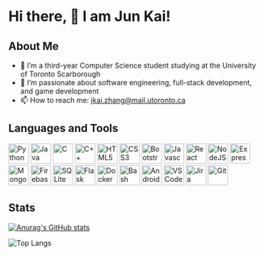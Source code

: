# Hi there, 👋 I am Jun Kai!

## About Me
- 🏫 I’m a third-year Computer Science student studying at the University of Toronto Scarborough
- 🌱 I’m passionate about software engineering, full-stack development, and game development
- 📫 How to reach me: jkai.zhang@mail.utoronto.ca

## Languages and Tools
<div>
  <img alt="Python" width="40" height="40" src="https://cdn.jsdelivr.net/gh/devicons/devicon@latest/icons/python/python-original-wordmark.svg" />
  <img alt="Java" width="40" height="40" src="https://cdn.jsdelivr.net/gh/devicons/devicon@latest/icons/java/java-original.svg" />
  <img alt="C" width="40" height="40" src="https://cdn.jsdelivr.net/gh/devicons/devicon@latest/icons/c/c-original.svg" />
  <img alt="C++" width="40" height="40" src="https://cdn.jsdelivr.net/gh/devicons/devicon@latest/icons/cplusplus/cplusplus-original.svg" />
  <img alt="HTML5" width="40" height="40" src="https://cdn.jsdelivr.net/gh/devicons/devicon@latest/icons/html5/html5-original.svg" />
  <img alt="CSS3" width="40" height="40" src="https://cdn.jsdelivr.net/gh/devicons/devicon@latest/icons/css3/css3-original.svg" />
  <img alt="Bootstrap" width="40" height="40" src="https://cdn.jsdelivr.net/gh/devicons/devicon@latest/icons/bootstrap/bootstrap-original.svg" />
  <img alt="Javascript" width="40" height="40" src="https://cdn.jsdelivr.net/gh/devicons/devicon@latest/icons/javascript/javascript-original.svg" />
  <img alt="React" width="40" height="40" src="https://cdn.jsdelivr.net/gh/devicons/devicon@latest/icons/react/react-original.svg" />
  <img alt="NodeJS" width="40" height="40" src="https://cdn.jsdelivr.net/gh/devicons/devicon@latest/icons/nodejs/nodejs-original.svg" />
  <img alt="Express" width="40" height="40" src="https://cdn.jsdelivr.net/gh/devicons/devicon@latest/icons/express/express-original.svg" />
  <img alt="MongoDB" width="40" height="40" src="https://cdn.jsdelivr.net/gh/devicons/devicon@latest/icons/mongodb/mongodb-original.svg" />
  <img alt="Firebase" width="40" height="40" src="https://cdn.jsdelivr.net/gh/devicons/devicon@latest/icons/firebase/firebase-original.svg" />
  <img alt="SQLite" width="40" height="40" src="https://cdn.jsdelivr.net/gh/devicons/devicon@latest/icons/sqlite/sqlite-original.svg" />
  <img alt="Flask" width="40" height="40" src="https://cdn.jsdelivr.net/gh/devicons/devicon@latest/icons/flask/flask-original.svg" />
  <img alt="Docker" width="40" height="40" src="https://cdn.jsdelivr.net/gh/devicons/devicon@latest/icons/docker/docker-original.svg" />
  <img alt="Bash" width="40" height="40" src="https://cdn.jsdelivr.net/gh/devicons/devicon@latest/icons/bash/bash-original.svg" />
  <img alt="AndroidStudio" width="40" height="40" src="https://cdn.jsdelivr.net/gh/devicons/devicon@latest/icons/androidstudio/androidstudio-original.svg" />
  <img alt="VSCode" width="40" height="40" src="https://cdn.jsdelivr.net/gh/devicons/devicon@latest/icons/vscode/vscode-original.svg" />
  <img alt="Jira" width="40" height="40" src="https://cdn.jsdelivr.net/gh/devicons/devicon@latest/icons/jira/jira-original.svg" />
  <img alt="Git" width=width="40" height="40" src="https://cdn.jsdelivr.net/gh/devicons/devicon@latest/icons/git/git-original.svg" />
</div>

## Stats
[![Anurag's GitHub stats](https://github-readme-stats.vercel.app/api?username=junkaizhang8)](https://github.com/anuraghazra/github-readme-stats)

![Top Langs](https://github-readme-stats.vercel.app/api/top-langs/?username=junkaizhang8&layout=compact)
